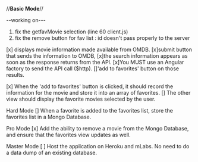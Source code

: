 
//**Basic Mode**//

--working on---
1. fix the getfavMovie selection (line 60 client.js)
2. fix the remove button for fav list : id doesn't pass properly to the server

[x] displays movie information made available from OMDB.
[x]submit button that sends the information to OMDB,
[x]the search information appears as soon as the response returns from the API.
[x]You MUST use an Angular factory to send the API call ($http).
[]'add to favorites' button on those results.

[x] When the 'add to favorites' button is clicked, it should record the information for the movie and store it into an array of favorites.
[] The other view should display the favorite movies selected by the user.

Hard Mode
[] When a favorite is added to the favorites list, store the favorites list in a Mongo Database.

Pro Mode
[x] Add the ability to remove a movie from the Mongo Database, and ensure that the favorites view updates as well.

Master Mode
[ ] Host the application on Heroku and mLabs. No need to do a data dump of an existing database.
